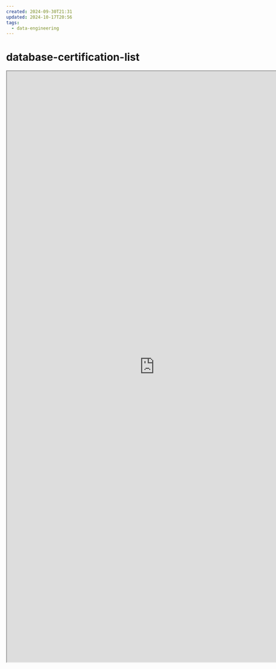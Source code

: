 ```yaml
---
created: 2024-09-30T21:31
updated: 2024-10-17T20:56
tags:
  - data-engineering
---
```


# database-certification-list
<iframe src = 'https://advancedsqlpuzzles.com/2022/11/18/database-certification-list/' width = '800' height = '1600'></iframe>


